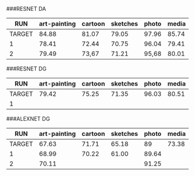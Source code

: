 ###RESNET DA
                    
 RUN |art-painting | cartoon | sketches | photo | media
------| -------------|-----------|---------  |------   |--------|
TARGET|84.88        |81.07      |79.05       |97.96    |85.74
1     |78.41           |  72.44      | 70.75     |96.04   |   79.41
2     |79.49           |  73,67      | 71.21     |95,68   |   80.01

###RESNET DG 
                    
 RUN |art-painting | cartoon | sketches | photo | media
------| -------------|-----------|---------  |------   |--------|
TARGET|79.42     |75.25     |71.35       |96.03    |80.51
1     |          |      |     |   |


###ALEXNET DG 
                    
 RUN |art-painting | cartoon | sketches | photo | media
------| -----------|---------|--------- |------ |--------|
TARGET|67.63     |71.71     |65.18      |89      |73.38
1     |68.99     |  70.22   | 61.00     |89.64  |
2     |70.11     |          |            |91.25|



 
